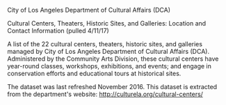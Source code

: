 City of Los Angeles Department of Cultural Affairs (DCA)

Cultural Centers, Theaters, Historic Sites, and Galleries: Location and Contact Information (pulled 4/11/17)

A list of the 22 cultural centers, theaters, historic sites, and galleries managed by City of Los Angeles Department of Cultural Affairs (DCA). Administered by the Community Arts Division, these cultural centers have year-round classes, workshops, exhibitions, and events; and engage in conservation efforts and educational tours at historical sites.

The dataset was last refreshed November 2016. This dataset is extracted from the department's website: http://culturela.org/cultural-centers/ 
